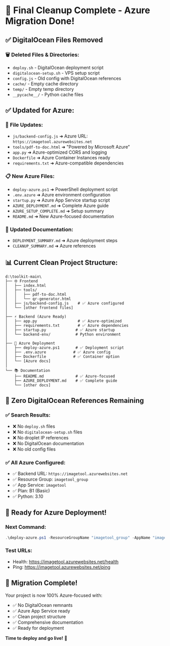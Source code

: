 # 🎉 Final Cleanup Complete - Azure Migration Done!

## ✅ DigitalOcean Files Removed

### 🗑️ **Deleted Files & Directories:**
- `deploy.sh` - DigitalOcean deployment script
- `digitalocean-setup.sh` - VPS setup script  
- `config.js` - Old config with DigitalOcean references
- `cache/` - Empty cache directory
- `temp/` - Empty temp directory
- `__pycache__/` - Python cache files

## ✅ **Updated for Azure:**

### 🔄 **File Updates:**
- `js/backend-config.js` ➜ Azure URL: `https://imagetool.azurewebsites.net`
- `tools/pdf-to-doc.html` ➜ "Powered by Microsoft Azure"
- `app.py` ➜ Azure-optimized CORS and logging
- `Dockerfile` ➜ Azure Container Instances ready
- `requirements.txt` ➜ Azure-compatible dependencies

### 📋 **New Azure Files:**
- `deploy-azure.ps1` ➜ PowerShell deployment script
- `.env.azure` ➜ Azure environment configuration
- `startup.py` ➜ Azure App Service startup script
- `AZURE_DEPLOYMENT.md` ➜ Complete Azure guide
- `AZURE_SETUP_COMPLETE.md` ➜ Setup summary
- `README.md` ➜ New Azure-focused documentation

### 🔄 **Updated Documentation:**
- `DEPLOYMENT_SUMMARY.md` ➜ Azure deployment steps
- `CLEANUP_SUMMARY.md` ➜ Azure references

## 📊 **Current Clean Project Structure:**

```
d:\toolkit-main\
├── 🌐 Frontend
│   ├── index.html
│   ├── tools/
│   │   ├── pdf-to-doc.html
│   │   └── qr-generator.html
│   ├── js/backend-config.js    # ✅ Azure configured
│   └── [other frontend files]
│
├── ⚡ Backend (Azure Ready)
│   ├── app.py                  # ✅ Azure-optimized
│   ├── requirements.txt        # ✅ Azure dependencies
│   ├── startup.py             # ✅ Azure startup
│   └── backend-env/           # Python environment
│
├── 🚀 Azure Deployment
│   ├── deploy-azure.ps1       # ✅ Deployment script
│   ├── .env.azure            # ✅ Azure config
│   ├── Dockerfile            # ✅ Container option
│   └── [Azure docs]
│
└── 📚 Documentation
    ├── README.md              # ✅ Azure-focused
    ├── AZURE_DEPLOYMENT.md    # ✅ Complete guide
    └── [other docs]
```

## 🎯 **Zero DigitalOcean References Remaining**

### ✅ **Search Results:** 
- ❌ No `deploy.sh` files
- ❌ No `digitalocean-setup.sh` files
- ❌ No droplet IP references
- ❌ No DigitalOcean documentation
- ❌ No old config files

### ✅ **All Azure Configured:**
- ✅ Backend URL: `https://imagetool.azurewebsites.net`
- ✅ Resource Group: `imagetool_group`
- ✅ App Service: `imagetool`
- ✅ Plan: B1 (Basic)
- ✅ Python: 3.10

## 🚀 **Ready for Azure Deployment!**

### **Next Command:**
```powershell
.\deploy-azure.ps1 -ResourceGroupName "imagetool_group" -AppName "imagetool"
```

### **Test URLs:**
- Health: https://imagetool.azurewebsites.net/health
- Ping: https://imagetool.azurewebsites.net/ping

## 🎉 **Migration Complete!**

Your project is now 100% Azure-focused with:
- ✅ No DigitalOcean remnants
- ✅ Azure App Service ready
- ✅ Clean project structure
- ✅ Comprehensive documentation
- ✅ Ready for deployment

**Time to deploy and go live!** 🚀
